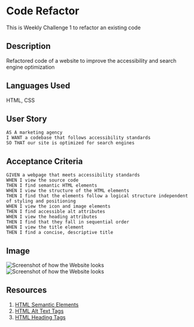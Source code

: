 # Code Refactor
This is Weekly Challenge 1 to refactor an existing code 

## Description
Refactored code of a website to improve the accessibility and search engine optimization

## Languages Used
HTML, CSS

## User Story

```
AS A marketing agency
I WANT a codebase that follows accessibility standards
SO THAT our site is optimized for search engines
```

## Acceptance Criteria

```
GIVEN a webpage that meets accessibility standards
WHEN I view the source code
THEN I find semantic HTML elements
WHEN I view the structure of the HTML elements
THEN I find that the elements follow a logical structure independent of styling and positioning
WHEN I view the icon and image elements
THEN I find accessible alt attributes
WHEN I view the heading attributes
THEN I find that they fall in sequential order
WHEN I view the title element
THEN I find a concise, descriptive title
```

## Image

![Screenshot of how the Website looks](webpage.jpg)
![Screenshot of how the Website looks](brand-awareness.jpg)

## Resources

1. [HTML Semantic Elements](https://www.w3schools.com/html/html5_semantic_elements.asp)
2. [HTML Alt Text Tags](https://www.w3schools.com/tags/att_img_alt.asp)
3. [HTML Heading Tags](https://www.w3schools.com/html/html_headings.asp)

